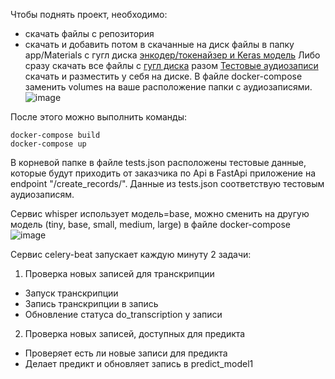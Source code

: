 Чтобы поднять проект, необходимо:

- скачать файлы с репозитория
- скачать и добавить потом в скачанные на диск файлы в папку app/Materials с гугл диска [энкодер/токенайзер и Keras модель](https://drive.google.com/drive/folders/1PXvPCz712B7OafGqrr-Q3vlEgX_VWl-6?usp=sharing)
Либо сразу скачать все файлы с [гугл диска](https://drive.google.com/drive/folders/12P89qrj64omgC7jzlTqg5GRbgqWH91p-?usp=sharing) разом
[Тестовые аудиозаписи](https://drive.google.com/drive/folders/1WdprQ8kJxUbwHWN8xd_JpD13A9ZxY4fE?usp=sharing) скачать и разместить у себя на диске. В файле docker-compose заменить volumes на ваше расположение папки с аудиозаписями.
![image](https://github.com/terrainternship/Media_108_s/assets/17458625/18c434a7-5286-454f-b870-a557627102f1)

После этого можно выполнить команды:

```
docker-compose build
docker-compose up
```
В корневой папке в файле tests.json расположены тестовые данные, которые будут приходить от заказчика по Api в FastApi приложение на endpoint "/create_records/". Данные из tests.json соответствую тестовым аудиозаписям.

Сервис whisper использует модель=base, можно сменить на другую модель (tiny, base, small, medium, large) в файле docker-compose
![image](https://github.com/terrainternship/Media_108_s/assets/17458625/e45a0edc-08f7-44eb-8fd0-7e30f112e67b)

Сервис celery-beat запускает каждую минуту 2 задачи:
1. Проверка новых записей для транскрипции
  - Запуск транскрипции
  - Запись транскрипции в запись
  - Обновление статуса do_transcription у записи
2. Проверка новых записей, доступных для предикта
 - Проверяет есть ли новые записи для предикта
 - Делает предикт и обновляет запись в predict_model1


